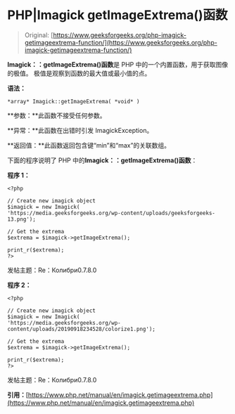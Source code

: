 # PHP|Imagick getImageExtrema()函数

> Original: [https://www.geeksforgeeks.org/php-imagick-getimageextrema-function/](https://www.geeksforgeeks.org/php-imagick-getimageextrema-function/)

**Imagick：：getImageExtrema()函数**是 PHP 中的一个内置函数，用于获取图像的极值。 极值是观察到函数的最大值或最小值的点。

**语法：**

```
*array* Imagick::getImageExtrema( *void* )
```

**参数：**此函数不接受任何参数。

**异常：**此函数在出错时引发 ImagickException。

**返回值：**此函数返回包含键“min”和“max”的关联数组。

下面的程序说明了 PHP 中的**Imagick：：getImageExtrema()函数**：

**程序 1：**

```
<?php

// Create new imagick object
$imagick = new Imagick(
'https://media.geeksforgeeks.org/wp-content/uploads/geeksforgeeks-13.png');

// Get the extrema
$extrema = $imagick->getImageExtrema();

print_r($extrema);
?>
```

发帖主题：Re：Колибри0.7.8.0

**程序 2：**

```
<?php

// Create new imagick object
$imagick = new Imagick(
'https://media.geeksforgeeks.org/wp-content/uploads/20190918234528/colorize1.png');

// Get the extrema
$extrema = $imagick->getImageExtrema();

print_r($extrema);
?>
```

发帖主题：Re：Колибри0.7.8.0

**引用：**[https://www.php.net/manual/en/imagick.getimageextrema.php](https://www.php.net/manual/en/imagick.getimageextrema.php)